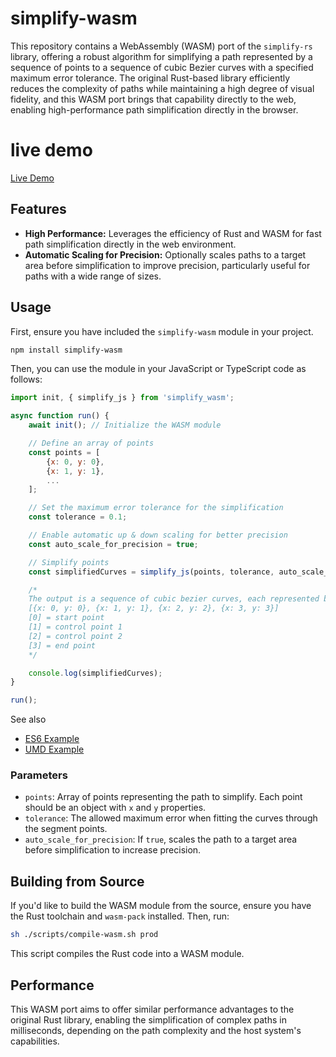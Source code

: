 # simplify-wasm

This repository contains a WebAssembly (WASM) port of the `simplify-rs` library, offering a robust algorithm for simplifying a path represented by a sequence of points to a sequence of cubic Bezier curves with a specified maximum error tolerance. The original Rust-based library efficiently reduces the complexity of paths while maintaining a high degree of visual fidelity, and this WASM port brings that capability directly to the web, enabling high-performance path simplification directly in the browser.

# live demo
[Live Demo](https://eriksom.github.io/simplify-rs/dist/examples/es6/)

## Features

- **High Performance:** Leverages the efficiency of Rust and WASM for fast path simplification directly in the web environment.
- **Automatic Scaling for Precision:** Optionally scales paths to a target area before simplification to improve precision, particularly useful for paths with a wide range of sizes.

## Usage

First, ensure you have included the `simplify-wasm` module in your project.
```bash
npm install simplify-wasm
```

Then, you can use the module in your JavaScript or TypeScript code as follows:


```javascript
import init, { simplify_js } from 'simplify_wasm';

async function run() {
    await init(); // Initialize the WASM module

    // Define an array of points
    const points = [
        {x: 0, y: 0},
        {x: 1, y: 1},
        ...
    ];

    // Set the maximum error tolerance for the simplification
    const tolerance = 0.1;

    // Enable automatic up & down scaling for better precision
    const auto_scale_for_precision = true;

    // Simplify points
    const simplifiedCurves = simplify_js(points, tolerance, auto_scale_for_precision);

    /*
    The output is a sequence of cubic bezier curves, each represented by 4 points:
    [{x: 0, y: 0}, {x: 1, y: 1}, {x: 2, y: 2}, {x: 3, y: 3}]
    [0] = start point
    [1] = control point 1
    [2] = control point 2
    [3] = end point
    */

    console.log(simplifiedCurves);
}

run();
```

See also
- [ES6 Example](https://github.com/ErikSom/simplify-rs/blob/master/simplify-wasm/examples/es/index.html)
- [UMD Example](https://github.com/ErikSom/simplify-rs/blob/master/simplify-wasm/examples/umd/index.html)

### Parameters

- `points`: Array of points representing the path to simplify. Each point should be an object with `x` and `y` properties.
- `tolerance`: The allowed maximum error when fitting the curves through the segment points.
- `auto_scale_for_precision`: If `true`, scales the path to a target area before simplification to increase precision.

## Building from Source

If you'd like to build the WASM module from the source, ensure you have the Rust toolchain and `wasm-pack` installed. Then, run:

```bash
sh ./scripts/compile-wasm.sh prod
```

This script compiles the Rust code into a WASM module.

## Performance

This WASM port aims to offer similar performance advantages to the original Rust library, enabling the simplification of complex paths in milliseconds, depending on the path complexity and the host system's capabilities.
